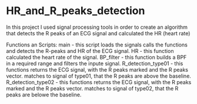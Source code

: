 # HR_and_R_peaks_detection
In this project I used signal processing tools in order to create an algorithm that detects the R peaks of an ECG signal and calculated the HR (heart rate)

Functions an Scripts:
main - this script loads the signals calls the functions and detects the R-peaks and HR of the ECG signal.
HR - this function calculated the heart rate of the signal.
BP_filter - this function builds a BPF in a required range and filters the inpute signal.
R_detection_type01 - this functions returns the ECG signal, with the R peaks marked and the R peaks vector. matches to signal of type01, that the R peaks are above the baseline.
R_detection_type02 - this functions returns the ECG signal, with the R peaks marked and the R peaks vector. matches to signal of type02, that the R peaks are belowe the baseline.


